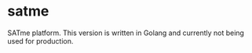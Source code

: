 # satme
SATme platform.  This version is written in Golang and currently not being used for production.
